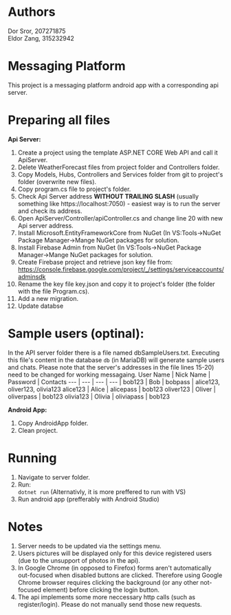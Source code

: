 # Authors
Dor Sror, 207271875  
Eldor Zang, 315232942  
# Messaging Platform
This project is a messaging platform android app with a corresponding api server.



# Preparing all files

**Api Server:**  
1. Create a project using the template ASP.NET CORE Web API and call it ApiServer.
2. Delete WeatherForecast files from project folder and Controllers folder.
4. Copy Models, Hubs, Controllers and Services folder from git to project's folder (overwrite new files).
5. Copy program.cs file to project's folder.
6. Check Api Server address **WITHOUT TRAILING SLASH** (usually something like https://localhost:7050) - easiest way is to run the server and check its address.
7. Open ApiServer/Controller/apiController.cs and change line 20 with new Api server address.
8. Install Microsoft.EntityFrameworkCore from NuGet (In VS:Tools->NuGet Package Manager->Mange NuGet packages for solution.
9. Install Firebase Admin from NuGet (In VS:Tools->NuGet Package Manager->Mange NuGet packages for solution.
10. Create Firebase project and retrieve json key file from: https://console.firebase.google.com/project/_/settings/serviceaccounts/adminsdk
11. Rename the key file key.json and copy it to project's folder (the folder with the file Program.cs).
12. Add a new migration.
13. Update databse

# Sample users (optinal): 
In the API server folder there is a file named dbSampleUsers.txt.
Executing this file's content in the database `db` (in MariaDB) will generate sample users and chats. 
Please note that the server's addresses in the file lines 15-20) need to be changed for working messagaing. 
User Name | Nick Name | Password | Contacts
--- | --- | --- | --- |
bob123 | Bob | bobpass | alice123, oliver123, olivia123
alice123 | Alice | alicepass | bob123
oliver123 | Oliver | oliverpass | bob123
olivia123 | Olivia | oliviapass | bob123

**Android App:**  
1. Copy AndroidApp folder.
2. Clean project. 

# Running
1. Navigate to server folder.
2. Run:  
`dotnet run`
(Alternativly, it is more preffered to run with VS)
3. Run android app (prefferably with Android Studio) 

# Notes
1. Server needs to be updated via the settings menu.
2. Users pictures will be displayed only for this device registered users (due to the unsupport of photos in the api).
3. In Google Chrome (in opposed to Firefox) forms aren't automatically out-focused when disabled buttons are clicked. Therefore using Google Chrome browser requires clicking the background (or any other not-focused element) before clicking the login button.
4. The api implements some more neccessary http calls (such as register/login). Please do not manually send those new requests.
